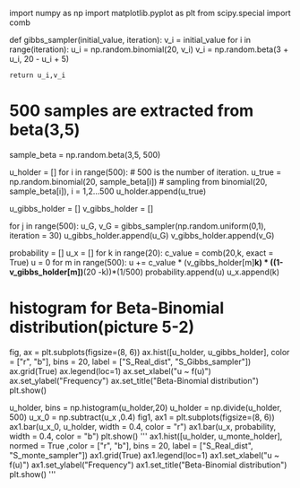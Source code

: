 import numpy as np
import matplotlib.pyplot as plt
from scipy.special import comb


def gibbs_sampler(initial_value, iteration):
    v_i = initial_value
    for i in range(iteration):
        u_i = np.random.binomial(20, v_i)
        v_i = np.random.beta(3 + u_i, 20 - u_i + 5)

    return u_i,v_i

# 500 samples are extracted from beta(3,5)
sample_beta = np.random.beta(3,5, 500)

u_holder = []
for i in range(500): # 500 is the number of iteration.
    u_true = np.random.binomial(20, sample_beta[i]) # sampling from binomial(20, sample_beta[i]), i = 1,2...500
    u_holder.append(u_true)



u_gibbs_holder = []
v_gibbs_holder = []

for j in range(500):
    u_G, v_G = gibbs_sampler(np.random.uniform(0,1), iteration = 30)
    u_gibbs_holder.append(u_G)
    v_gibbs_holder.append(v_G)


probability = []
u_x = []
for k in range(20):
    c_value = comb(20,k, exact = True)
    u = 0
    for m in range(500):
        u += c_value * (v_gibbs_holder[m]**k) * ((1-v_gibbs_holder[m])**(20 -k))*(1/500)
    probability.append(u)
    u_x.append(k)


# histogram for Beta-Binomial distribution(picture 5-2)
fig, ax = plt.subplots(figsize=(8, 6))
ax.hist([u_holder, u_gibbs_holder], color = ["r", "b"], bins = 20, label = ["S_Real_dist", "S_Gibbs_sampler"])
ax.grid(True)
ax.legend(loc=1)
ax.set_xlabel("u ~ f(u)")
ax.set_ylabel("Frequency")
ax.set_title("Beta-Binomial distribution")
plt.show()

u_holder, bins = np.histogram(u_holder,20)
u_holder = np.divide(u_holder, 500)
u_x_0 = np.subtract(u_x ,0.4)
fig1, ax1 = plt.subplots(figsize=(8, 6))
ax1.bar(u_x_0, u_holder, width = 0.4, color = "r")
ax1.bar(u_x, probability, width = 0.4, color = "b")
plt.show()
'''
ax1.hist([u_holder, u_monte_holder], normed = True ,color = ["r", "b"], bins = 20, label = ["S_Real_dist", "S_monte_sampler"])
ax1.grid(True)
ax1.legend(loc=1)
ax1.set_xlabel("u ~ f(u)")
ax1.set_ylabel("Frequency")
ax1.set_title("Beta-Binomial distribution")
plt.show()
'''
